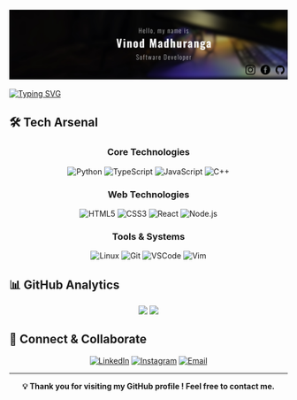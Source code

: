 ![Header](header-img.jpg)

[![Typing SVG](https://readme-typing-svg.herokuapp.com?font=Doto&weight=900&size=24&pause=1000&color=F7E727&width=435&lines=Hi+there%2C;I'm+Vinod+Madhuranga+!;I'm+a+Programmer.;I'm+a+Designer)](https://git.io/typing-svg)

## 🛠️ Tech Arsenal

<div align="center">

### Core Technologies
![Python](https://img.shields.io/badge/Python-3776AB?style=for-the-badge&logo=python&logoColor=white)
![TypeScript](https://img.shields.io/badge/TypeScript-007ACC?style=for-the-badge&logo=typescript&logoColor=white)
![JavaScript](https://img.shields.io/badge/JavaScript-F7DF1E?style=for-the-badge&logo=javascript&logoColor=black)
![C++](https://img.shields.io/badge/C++-00599C?style=for-the-badge&logo=cplusplus&logoColor=white)

### Web Technologies
![HTML5](https://img.shields.io/badge/HTML5-E34F26?style=for-the-badge&logo=html5&logoColor=white)
![CSS3](https://img.shields.io/badge/CSS3-1572B6?style=for-the-badge&logo=css3&logoColor=white)
![React](https://img.shields.io/badge/React-61DAFB?style=for-the-badge&logo=react&logoColor=black)
![Node.js](https://img.shields.io/badge/Node.js-339933?style=for-the-badge&logo=nodedotjs&logoColor=white)

### Tools & Systems
![Linux](https://img.shields.io/badge/Linux-FCC624?style=for-the-badge&logo=linux&logoColor=black)
![Git](https://img.shields.io/badge/Git-F05032?style=for-the-badge&logo=git&logoColor=white)
![VSCode](https://img.shields.io/badge/VSCode-007ACC?style=for-the-badge&logo=visualstudiocode&logoColor=white)
![Vim](https://img.shields.io/badge/Vim-019733?style=for-the-badge&logo=vim&logoColor=white)

</div>

## 📊 GitHub Analytics

<div align="center">
  <img src="https://github-readme-stats.vercel.app/api?username=vinod-madhuranga&show_icons=true&theme=tokyonight&hide_border=true&bg_color=1A1B27&title_color=3ABFEF&icon_color=3ABFEF" height="180" />
  <img src="https://github-readme-stats.vercel.app/api/top-langs/?username=vinod-madhuranga&layout=compact&theme=tokyonight&hide_border=true&bg_color=1A1B27&title_color=3ABFEF&icon_color=3ABFEF" height="180" />
</div>

<!--<div align="center">
  <img src="https://github-readme-streak-stats.herokuapp.com/?user=vinod-madhuranga&theme=tokyonight&hide_border=true&background=1A1B27&stroke=3ABFEF&ring=3ABFEF&fire=FF9900" height="200" />
</div>-->

## 🤝 Connect & Collaborate

<div align="center">

<!--[![Portfolio](https://img.shields.io/badge/Portfolio-12100E?style=for-the-badge&logo=google-chrome&logoColor=white)](https://VinodMadhuranga.com)-->
[![LinkedIn](https://img.shields.io/badge/LinkedIn-0077B5?style=for-the-badge&logo=linkedin&logoColor=white)](https://www.linkedin.com/in/vinod-madhuranga-554b04286/)
[![Instagram](https://img.shields.io/badge/Instagram-E4405F?style=for-the-badge&logo=instagram&logoColor=white)](https://www.instagram.com/vinod_madhuranga/)
[![Email](https://img.shields.io/badge/Email-D14836?style=for-the-badge&logo=gmail&logoColor=white)](madhurangavinod758@gmail.com)

</div>

---

<div align="center">
  
  **💡 Thank you for visiting my GitHub profile ! Feel free to contact me.**
  
</div>
